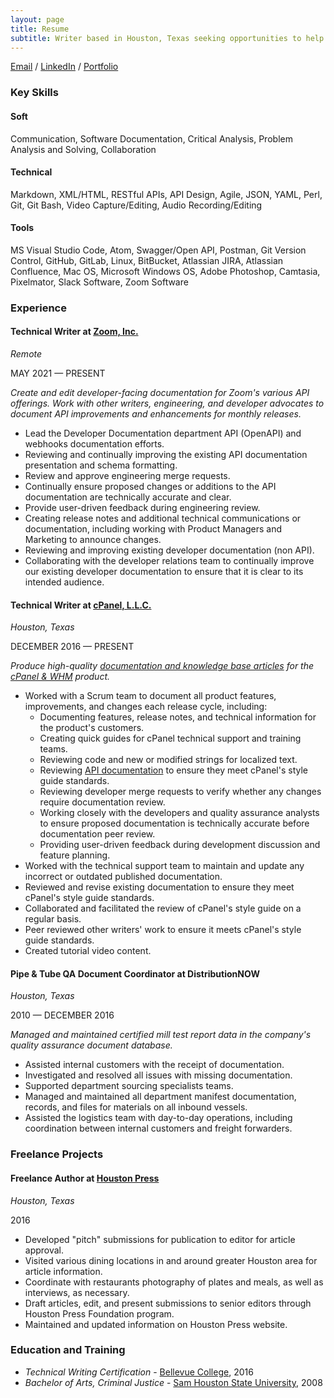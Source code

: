 ```yaml
---
layout: page
title: Resume
subtitle: Writer based in Houston, Texas seeking opportunities to help improve technical documentation, one file at a time.
---
```


[Email](mailto:ashleymkinard@gmail.com) / [LinkedIn](https://www.linkedin.com/in/ashleykinard/) / [Portfolio](https://ashleykinard.pro/portfolio/)

### Key Skills

#### Soft

Communication, Software Documentation, Critical Analysis, Problem Analysis and Solving, Collaboration

#### Technical

Markdown, XML/HTML, RESTful APIs, API Design, Agile, JSON, YAML, Perl, Git, Git Bash, Video Capture/Editing, Audio Recording/Editing

#### Tools

MS Visual Studio Code, Atom, Swagger/Open API, Postman, Git Version Control, GitHub, GitLab, Linux, BitBucket, Atlassian JIRA, Atlassian Confluence, Mac OS, Microsoft Windows OS, Adobe Photoshop, Camtasia, Pixelmator, Slack Software, Zoom Software

### Experience

#### Technical Writer at [Zoom, Inc.](https://zoom.us/)
*Remote*

MAY 2021 — PRESENT

*Create and edit developer-facing documentation for Zoom's various API offerings. Work with other writers, engineering, and developer advocates to document API improvements and enhancements for monthly releases.*

* Lead the Developer Documentation department API (OpenAPI) and webhooks documentation efforts.
* Reviewing and continually improving the existing API documentation presentation and schema formatting.
* Review and approve engineering merge requests.
* Continually ensure proposed changes or additions to the API documentation are technically accurate and clear.
* Provide user-driven feedback during engineering review.
* Creating release notes and additional technical communications or documentation, including working with Product Managers and Marketing to announce changes.
* Reviewing and improving existing developer documentation (non API).
* Collaborating with the developer relations team to continually improve our existing developer documentation to ensure that it is clear to its intended audience.

#### Technical Writer at [cPanel, L.L.C.](https://cpanel.net/)
*Houston, Texas*

DECEMBER 2016 — PRESENT

*Produce high-quality [documentation and knowledge base articles](https://docs.cpanel.net/) for the [cPanel & WHM](https://cpanel.net/products/) product.*

* Worked with a Scrum team to document all product features, improvements, and changes each release cycle, including:
  * Documenting features, release notes, and technical information for the product's customers.
  * Creating quick guides for cPanel technical support and training teams.
  * Reviewing code and new or modified strings for localized text.
  * Reviewing [API documentation](https://api.docs.cpanel.net/) to ensure they meet cPanel's style guide standards.
  * Reviewing developer merge requests to verify whether any changes require documentation review.
  * Working closely with the developers and quality assurance analysts to ensure proposed documentation is technically accurate before documentation peer review.
  * Providing user-driven feedback during development discussion and feature planning.
* Worked with the technical support team to maintain and update any incorrect or outdated published documentation.
* Reviewed and revise existing documentation to ensure they meet cPanel's style guide standards.
* Collaborated and facilitated the review of cPanel's style guide on a regular basis.
* Peer reviewed other writers' work to ensure it meets cPanel's style guide standards.
* Created tutorial video content.

#### Pipe & Tube QA Document Coordinator at DistributionNOW
*Houston, Texas*

2010 — DECEMBER 2016

*Managed and maintained certified mill test report data in the company's quality assurance document database.*

* Assisted internal customers with the receipt of documentation.
* Investigated and resolved all issues with missing documentation.
* Supported department sourcing specialists teams.
* Managed and maintained all department manifest documentation, records, and files for materials on all inbound vessels.
* Assisted the logistics team with day-to-day operations, including coordination between internal customers and freight forwarders.

### Freelance Projects

#### Freelance Author at [Houston Press](https://www.houstonpress.com/)
*Houston, Texas*

2016

* Developed "pitch" submissions for publication to editor for article approval.
* Visited various dining locations in and around greater Houston area for article information.
* Coordinate with restaurants photography of plates and meals, as well as interviews, as necessary.
* Draft articles, edit, and present submissions to senior editors through Houston Press Foundation program.
* Maintained and updated information on Houston Press website.

### Education and Training

* *Technical Writing Certification* - [Bellevue College](https://www.bellevuecollege.edu/), 2016
* *Bachelor of Arts, Criminal Justice* - [Sam Houston State University](https://www.shsu.edu/), 2008